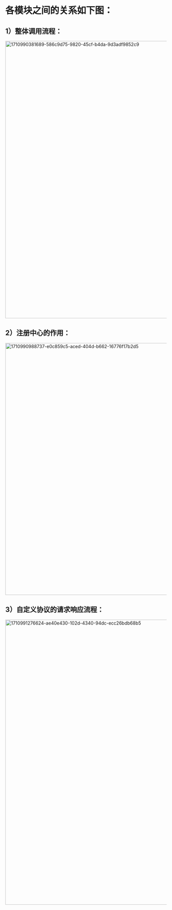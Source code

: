 # 各模块之间的关系如下图：

## 1）整体调用流程：
<img width="864" alt="1710990381689-586c9d75-9820-45cf-b4da-9d3adf9852c9" src="https://github.com/user-attachments/assets/bd13bfa8-f5bc-4f34-880d-27b40dc5ca3d">


## 2）注册中心的作用：
<img width="785" alt="1710990988737-e0c859c5-aced-404d-b662-16776f17b2d5" src="https://github.com/user-attachments/assets/df490adb-a6bf-4570-b110-7f15c2efa846">


## 3）自定义协议的请求响应流程：
<img width="888" alt="1710991276624-ae40e430-102d-4340-94dc-ecc26bdb68b5" src="https://github.com/user-attachments/assets/8c17e52a-269e-40b9-8a4c-38193a33b388">

